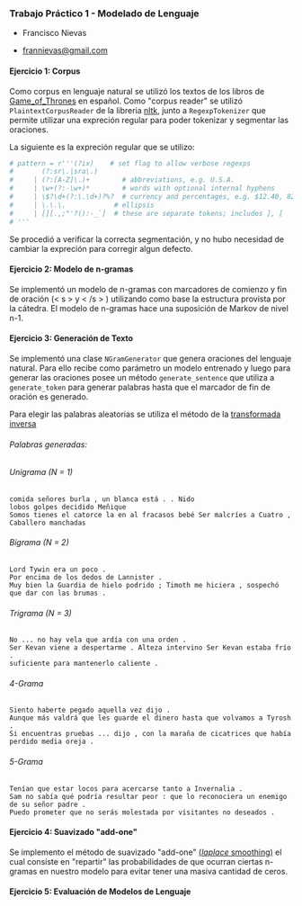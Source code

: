 ### Trabajo Práctico 1 - Modelado de Lenguaje

- Francisco Nievas
* frannievas@gmail.com

#### Ejercicio 1: Corpus

Como corpus en lenguaje natural se utilizó los textos de los libros de [Game_of_Thrones](https://en.wikipedia.org/wiki/Game_of_Thrones) en español.
Como "corpus reader" se utilizó `PlaintextCorpusReader` de la libreria [nltk](http://www.nltk.org/_modules/nltk/corpus/reader/plaintext.html), junto a `RegexpTokenizer` que permite utilizar una expreción regular para poder tokenizar y segmentar las oraciones.

La siguiente es la expreción regular que se utilizo:
```python
# pattern = r'''(?ix)    # set flag to allow verbose regexps
#       (?:sr\.|sra\.)
#     | (?:[A-Z]\.)+        # abbreviations, e.g. U.S.A.
#     | \w+(?:-\w+)*        # words with optional internal hyphens
#     | \$?\d+(?:\.\d+)?%?  # currency and percentages, e.g. $12.40, 82%
#     | \.\.\.            # ellipsis
#     | [][.,;"'?():-_`]  # these are separate tokens; includes ], [
# '''
```
Se procedió a verificar la correcta segmentación, y no hubo necesidad de cambiar la expreción para corregir algun defecto.

#### Ejercicio 2: Modelo de n-gramas

Se implementó un modelo de n-gramas con marcadores de comienzo y fin de oración (< s > y < /s > ) utilizando como base la estructura provista por la cátedra.
El modelo de n-gramas hace una suposición de Markov de nivel n-1.

#### Ejercicio 3: Generación de Texto

Se implementó una clase `NGramGenerator` que genera oraciones del lenguaje natural. Para ello recibe como parámetro un modelo entrenado y luego para generar las oraciones posee un método `generate_sentence` que utiliza a `generate_token` para generar palabras hasta que el marcador de fin de oración es generado.

Para elegir las palabras aleatorias se utiliza el método de la [transformada inversa](https://en.wikipedia.org/wiki/Inverse_transform_sampling)


###### Palabras generadas:

###### Unigrama (N = 1)
```
comida señores burla , un blanca está . . Nido
lobos golpes decidido Meñique
Somos tienes el catorce la en al fracasos bebé Ser malcríes a Cuatro , Caballero manchadas
```
###### Bigrama (N = 2)
```
Lord Tywin era un poco .
Por encima de los dedos de Lannister .
Muy bien la Guardia de hielo podrido ; Timoth me hiciera , sospechó que dar con las brumas .

```

###### Trigrama (N = 3)
```
No ... no hay vela que ardía con una orden .
Ser Kevan viene a despertarme . Alteza intervino Ser Kevan estaba frío .
suficiente para mantenerlo caliente .

```

###### 4-Grama
```
Siento haberte pegado aquella vez dijo .
Aunque más valdrá que les guarde el dinero hasta que volvamos a Tyrosh .
Si encuentras pruebas ... dijo , con la maraña de cicatrices que había perdido media oreja .
```
###### 5-Grama
```
Tenían que estar locos para acercarse tanto a Invernalia .
Sam no sabía qué podría resultar peor : que lo reconociera un enemigo de su señor padre .
Puedo prometer que no serás molestada por visitantes no deseados .

```

#### Ejercicio 4: Suavizado "add-one"

Se implemento el método de suavizado "add-one" [(*laplace* smoothing)](https://en.wikipedia.org/wiki/Additive_smoothing) el cual consiste en "repartir" las probabilidades de que ocurran ciertas n-gramas en nuestro modelo para evitar tener una masiva cantidad de ceros.


#### Ejercicio 5: Evaluación de Modelos de Lenguaje

